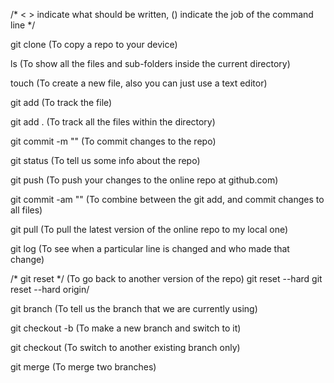 /* < > indicate what should be written, () indicate the job of the command line */

git clone <url of the repository> (To copy a repo to your device)

ls (To show all the files and sub-folders inside the current directory)

touch <The name of the file> (To create a new file, also you can just use a text editor)

git add <file name> (To track the file)

git add . (To track all the files within the directory)

git commit -m "<Any message>" (To commit changes to the repo)

git status (To tell us some info about the repo)

git push (To push your changes to the online repo at github.com)

git commit -am "<message>" (To combine between the git add, and commit changes to all files)

git pull (To pull the latest version of the online repo to my local one)

git log (To see when a particular line is changed and who made that change)

/* git reset */ (To go back to another version of the repo)
git reset --hard <The commit hash you can get the hash from the git log command line>
git reset --hard origin/<branch name>

git branch (To tell us the branch that we are currently using)

git checkout -b <branch name> (To make a new branch and switch to it)

git checkout <branch name> (To switch to another existing branch only)

git merge <branch name> (To merge two branches)
